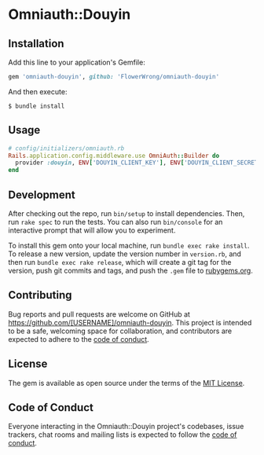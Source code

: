 # Omniauth::Douyin

## Installation

Add this line to your application's Gemfile:

```ruby
gem 'omniauth-douyin', github: 'FlowerWrong/omniauth-douyin'
```

And then execute:

    $ bundle install

## Usage

```ruby
# config/initializers/omniauth.rb
Rails.application.config.middleware.use OmniAuth::Builder do
  provider :douyin, ENV['DOUYIN_CLIENT_KEY'], ENV['DOUYIN_CLIENT_SECRET'], authorize_params: { scope: 'user_info' }
end
```

## Development

After checking out the repo, run `bin/setup` to install dependencies. Then, run `rake spec` to run the tests. You can also run `bin/console` for an interactive prompt that will allow you to experiment.

To install this gem onto your local machine, run `bundle exec rake install`. To release a new version, update the version number in `version.rb`, and then run `bundle exec rake release`, which will create a git tag for the version, push git commits and tags, and push the `.gem` file to [rubygems.org](https://rubygems.org).

## Contributing

Bug reports and pull requests are welcome on GitHub at https://github.com/[USERNAME]/omniauth-douyin. This project is intended to be a safe, welcoming space for collaboration, and contributors are expected to adhere to the [code of conduct](https://github.com/[USERNAME]/omniauth-douyin/blob/master/CODE_OF_CONDUCT.md).

## License

The gem is available as open source under the terms of the [MIT License](https://opensource.org/licenses/MIT).

## Code of Conduct

Everyone interacting in the Omniauth::Douyin project's codebases, issue trackers, chat rooms and mailing lists is expected to follow the [code of conduct](https://github.com/[USERNAME]/omniauth-douyin/blob/master/CODE_OF_CONDUCT.md).
